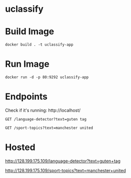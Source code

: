 # uclassify

# Build Image
`docker build . -t uclassify-app`

# Run Image
`docker run -d -p 80:9292 uclassify-app`

# Endpoints
Check if it's running: http://localhost/

`GET /language-detector?text=guten tag`

`GET /sport-topics?text=manchester united`

# Hosted

http://128.199.175.109/language-detector?text=guten+tag

http://128.199.175.109/sport-topics?text=manchester+united
